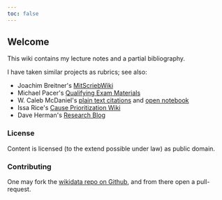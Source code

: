 ```yaml
---
toc: false
---
```


## Welcome

This wiki contains my lecture notes and a partial bibliography.

I have taken similar projects as rubrics; see also:

- Joachim Breitner's [MitScriebWiki](http://mitschriebwiki.nomeata.de/)
- Michael Pacer's [Qualifying Exam Materials](https://mpacer.org/qualifying-exam-materials/#/qualifying-exam-written-portion/)
- W. Caleb McDaniel's [plain text citations](http://wcm1.web.rice.edu/plain-text-citations.html) and [open notebook](http://wiki.wcaleb.rice.edu/)
- Issa Rice's [Cause Prioritization Wiki](https://causeprioritization.org/)
- Dave Herman's [Research Blog](https://calculist.blogspot.com/)

### License

Content is licensed (to the extend possible under law) as public domain. 

### Contributing

One may fork the 
[wikidata repo on Github](https://github.com/coltongrainger/quamash),
and from there open a pull-request.
